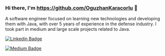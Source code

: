### Hi there, I'm https://github.com/OguzhanKaracorlu 👋

A software engineer focused on learning new technologies and developing them with Java, with over 5 years of experience in the defense industry. I took part in medium and large scale projects related to Java.


[![Linkedin Badge](https://img.shields.io/badge/-oguzhankaracorlu-blue?style=flat-square&logo=Linkedin&logoColor=white&link=https://www.linkedin.com/in/oguzhankaracorlu/)](https://www.linkedin.com/in/oguzhankaracorlu/)

[![Medium Badge](https://img.shields.io/badge/-oguzhankaracorlu-black?style=flat-square&logo=Medium&logoColor=white&link=https://medium.com/@oguzhankaracorlu)](https://medium.com/@oguzhankaracorlu)

<!--
**OguzhanKaracorlu/oguzhankaracorlu** is a ✨ _special_ ✨ repository because its `README.md` (this file) appears on your GitHub profile.

Here are some ideas to get you started:

- 🔭 I’m currently working on ...
- 🌱 I’m currently learning ...
- 👯 I’m looking to collaborate on ...
- 🤔 I’m looking for help with ...
- 💬 Ask me about ...
- 📫 How to reach me: ...
- 😄 Pronouns: ...
- ⚡ Fun fact: ...
-->
